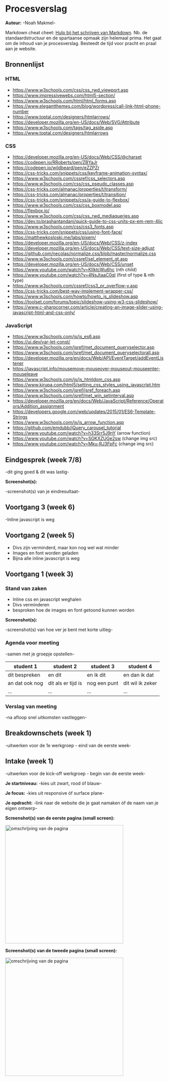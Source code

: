 # Procesverslag
**Auteur:** -Noah Makmel-

Markdown cheat cheet: [Hulp bij het schrijven van Markdown](https://github.com/adam-p/markdown-here/wiki/Markdown-Cheatsheet). Nb. de standaardstructuur en de spartaanse opmaak zijn helemaal prima. Het gaat om de inhoud van je procesverslag. Besteedt de tijd voor pracht en praal aan je website.



## Bronnenlijst

### HTML
- https://www.w3schools.com/css/css_rwd_viewport.asp
- https://www.impressivewebs.com/html5-section/
- https://www.w3schools.com/html/html_forms.asp
- https://www.elegantthemes.com/blog/wordpress/call-link-html-phone-number
- https://www.toptal.com/designers/htmlarrows/
- https://developer.mozilla.org/en-US/docs/Web/SVG/Attribute
- https://www.w3schools.com/tags/tag_aside.asp
- https://www.toptal.com/designers/htmlarrows

### CSS
- https://developer.mozilla.org/en-US/docs/Web/CSS/@charset
- https://codepen.io/RRoberts/pen/ZBYaJr
- https://codepen.io/wildbeard/pen/eZZPZr
- https://css-tricks.com/snippets/css/keyframe-animation-syntax/
- https://www.w3schools.com/cssref/css_selectors.asp
- https://www.w3schools.com/css/css_pseudo_classes.asp
- https://css-tricks.com/almanac/properties/t/transform/
- https://css-tricks.com/almanac/properties/t/transition/
- https://css-tricks.com/snippets/css/a-guide-to-flexbox/
- https://www.w3schools.com/css/css_boxmodel.asp
- https://flexbox.io/
- https://www.w3schools.com/css/css_rwd_mediaqueries.asp
- https://dev.to/prashantandani/quick-guide-to-css-units-px-em-rem-4lic
- https://www.w3schools.com/css/css3_fonts.asp
- https://css-tricks.com/snippets/css/using-font-face/
- https://matthewkosloski.me/labs/pixem/
- https://developer.mozilla.org/en-US/docs/Web/CSS/z-index
-  https://developer.mozilla.org/en-US/docs/Web/CSS/text-size-adjust
-  https://github.com/necolas/normalize.css/blob/master/normalize.css
-  https://www.w3schools.com/cssref/sel_element_gt.asp
-   https://developer.mozilla.org/en-US/docs/Web/CSS/unset
-   https://www.youtube.com/watch?v=KIIktcWu6hc (nth child)
-   https://www.youtube.com/watch?v=4NsJtaaC0qI (first of type & nth type)
-   https://www.w3schools.com/cssref/css3_pr_overflow-y.asp
-   https://css-tricks.com/best-way-implement-wrapper-css/
-   https://www.w3schools.com/howto/howto_js_slideshow.asp
-  https://toolset.com/forums/topic/slideshow-using-w3-css-slideshow/
-   https://www.c-sharpcorner.com/article/creating-an-image-slider-using-javascript-html-and-css-only/

### JavaScript
- https://www.w3schools.com/js/js_es6.asp
- https://ui.dev/var-let-const/
- https://www.w3schools.com/jsref/met_document_queryselector.asp
- https://www.w3schools.com/jsref/met_document_queryselectorall.asp
- https://developer.mozilla.org/en/docs/Web/API/EventTarget/addEventListener
- https://javascript.info/mousemove-mouseover-mouseout-mouseenter-mouseleave
- https://www.w3schools.com/js/js_htmldom_css.asp
- https://www.kirupa.com/html5/setting_css_styles_using_javascript.htm
- https://www.w3schools.com/jsref/jsref_foreach.asp
- https://www.w3schools.com/jsref/met_win_setinterval.asp
- https://developer.mozilla.org/en/docs/Web/JavaScript/Reference/Operators/Addition_assignment
- https://developers.google.com/web/updates/2015/01/ES6-Template-Strings
- https://www.w3schools.com/js/js_arrow_function.asp
- https://github.com/emdubb/jQuery_carousel_tutorial
- https://www.youtube.com/watch?v=h33Srr5J9nY (arrow function)
- https://www.youtube.com/watch?v=SGKXZUGe2sw (change img src)
- https://www.youtube.com/watch?v=Mku-RJ3FpFc  (change img src)



## Eindgesprek (week 7/8)

-dit ging goed & dit was lastig-

**Screenshot(s):**

-screenshot(s) van je eindresultaat-


## Voortgang 3 (week 6)

-Inline javascript is weg

## Voortgang 2 (week 5)

- Divs zijn verminderd, maar kon nog wel wat minder
- Images en font worden geladen
- Bijna alle inline javascript is weg



## Voortgang 1 (week 3)

### Stand van zaken

- Inline css en javascript weghalen
- Divs verminderen
- besproken hoe de images en font getoond kunnen worden
 

**Screenshot(s):**

-screenshot(s) van hoe ver je bent met korte uitleg-

### Agenda voor meeting

-samen met je groepje opstellen-

| student 1      | student 2          | student 3    | student 4        |
| ---            | ---                | ---          | ---              |
| dit bespreken  | en dit             | en ik dit    | en dan ik dat    |
| an dat ook nog | dit als er tijd is | nog een punt | dit wil ik zeker |
| ...            | ...                | ...          | ...              |

### Verslag van meeting

-na afloop snel uitkomsten vastleggen-



## Breakdownschets (week 1)

-uitwerken voor de 1e werkgroep - eind van de eerste week-



## Intake (week 1)
-uitwerken voor de kick-off werkgroep - begin van de eerste week-

**Je startniveau:** -kies uit zwart, rood óf blauw-

**Je focus:** -kies uit responsive óf surface plane-

**Je opdracht:** -link naar de website die je gaat namaken óf de naam van je eigen ontwerp-

**Screenshot(s) van de eerste pagina (small screen):**

<img src="images/dummy-plaatje.svg" width="375px" alt="omschrijving van de pagina">

**Screenshot(s) van de tweede pagina (small screen):**

<img src="images/dummy-plaatje.svg" width="375px" alt="omschrijving van de pagina">
